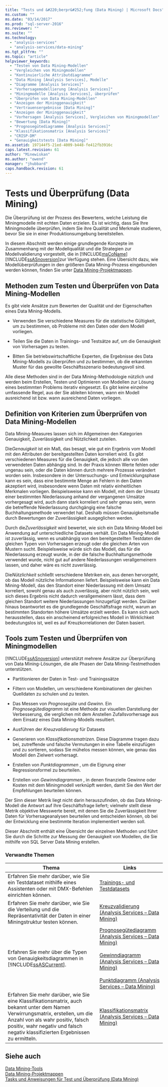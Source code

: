 ```yaml
---
title: "Tests und &#220;berpr&#252;fung (Data Mining) | Microsoft Docs"
ms.custom: ""
ms.date: "03/14/2017"
ms.prod: "sql-server-2016"
ms.reviewer: ""
ms.suite: ""
ms.technology: 
  - "analysis-services"
  - "analysis-services/data-mining"
ms.tgt_pltfrm: ""
ms.topic: "article"
helpviewer_keywords: 
  - "Testen von Data Mining-Modellen"
  - "Vergleichen von Miningmodellen"
  - "Kontinuierliche Attributdiagramme"
  - "Data Mining [Analysis Services], Modelle"
  - "Diagramme [Analysis Services]"
  - "Vorhersagemodellierung [Analysis Services]"
  - "Miningmodelle [Analysis Services], überprüfen"
  - "Überprüfen von Data Mining-Modellen"
  - "Anzeigen der Mininggenauigkeit"
  - "Vertrauensergebnisse [Data Mining]"
  - "Anzeigen der Mininggenauigkeit"
  - "Vorhersagen [Analysis Services], Vergleichen von Miningmodellen"
  - "Bewertung [Data Mining]"
  - "Prognosegütediagramme [Analysis Services]"
  - "Klassifikationsmatrix [Analysis Services]"
  - "CRISP-DM"
  - "Genauigkeitstests [Data Mining]"
ms.assetid: 197144f5-21ed-4009-b448-fe412fb3916c
caps.latest.revision: 61
author: "Minewiskan"
ms.author: "owend"
manager: "jhubbard"
caps.handback.revision: 61
---
```

# Tests und &#220;berpr&#252;fung (Data Mining)
  Die Überprüfung ist der Prozess des Bewertens, welche Leistung die Miningmodelle mit echten Daten erzielen. Es ist wichtig, dass Sie Ihre Miningmodelle überprüfen, indem Sie ihre Qualität und Merkmale studieren, bevor Sie sie in einer Produktionsumgebung bereitstellen.  
  
 In diesem Abschnitt werden einige grundlegende Konzepte im Zusammenhang mit der Modellqualität und die Strategien zur Modellvalidierung vorgestellt, die in [!INCLUDE[msCoName](../../includes/msconame-md.md)] [!INCLUDE[ssASnoversion](../../includes/ssasnoversion-md.md)]zur Verfügung stehen. Eine Übersicht dazu, wie Modellüberprüfungen in den größeren Data Mining-Prozess eingebunden werden können, finden Sie unter [Data Mining-Projektmappen](../../analysis-services/data-mining/data-mining-solutions.md).  
  
## Methoden zum Testen und Überprüfen von Data Mining-Modellen  
 Es gibt viele Ansätze zum Bewerten der Qualität und der Eigenschaften eines Data Mining-Modells.  
  
-   Verwenden Sie verschiedene Measures für die statistische Gültigkeit, um zu bestimmen, ob Probleme mit den Daten oder dem Modell vorliegen.  
  
-   Teilen Sie die Daten in Trainings- und Testsätze auf, um die Genauigkeit von Vorhersagen zu testen.  
  
-   Bitten Sie betriebswirtschaftliche Experten, die Ergebnisse des Data Mining-Modells zu überprüfen und zu bestimmen, ob die erkannten Muster für das gewollte Geschäftsszenario bedeutungsvoll sind.  
  
 Alle diese Methoden sind in der Data Mining-Methodologie nützlich und werden beim Erstellen, Testen und Optimieren von Modellen zur Lösung eines bestimmten Problems iterativ eingesetzt. Es gibt keine einzelne umfassende Regel, aus der Sie ableiten können, wann ein Modell ausreichend ist bzw. wann ausreichend Daten vorliegen.  
  
## Definition von Kriterien zum Überprüfen von Data Mining-Modellen  
 Data Mining-Measures lassen sich im Allgemeinen den Kategorien Genauigkeit, Zuverlässigkeit und Nützlichkeit zuteilen.  
  
 Die*Genauigkeit* ist ein Maß, das besagt, wie gut ein Ergebnis vom Modell mit den Attributen der bereitgestellten Daten korreliert wird. Es gibt verschiedenen Measures für die Genauigkeit, die jedoch alle von den verwendeten Daten abhängig sind. In der Praxis können Werte fehlen oder ungenau sein, oder die Daten können durch mehrere Prozesse verändert worden sein. Insbesondere in der Untersuchungs- und Entwicklungsphase kann es sein, dass eine bestimmte Menge an Fehlern in den Daten akzeptiert wird, insbesondere wenn Daten mit relativ einheitlichen Merkmalen vorliegen. Beispielsweise kann ein Modell, mit dem der Umsatz einer bestimmten Niederlassung anhand der vergangenen Umsätze vorhergesagt wird, auch dann stark korreliert und sehr genau sein, wenn die betreffende Niederlassung durchgängig eine falsche Buchhaltungsmethode verwendet hat. Deshalb müssen Genauigkeitsmaße durch Bewertungen der Zuverlässigkeit ausgeglichen werden.  
  
 Durch die*Zuverlässigkeit* wird bewertet, wie sich ein Data Mining-Modell bei Anwendung auf unterschiedliche Datasets verhält. Ein Data Mining-Modell ist zuverlässig, wenn es unabhängig von den bereitgestellten Testdaten die gleichen Typen von Vorhersagen erzeugt oder die gleichen Arten von Mustern sucht. Beispielsweise würde sich das Modell, das für die Niederlassung erzeugt wurde, in der die falsche Buchhaltungsmethode verwendet wurde, nicht gut auf andere Niederlassungen verallgemeinern lassen, und daher wäre es nicht zuverlässig.  
  
 Die*Nützlichkeit* schließt verschiedene Metriken ein, aus denen hervorgeht, ob das Modell nützliche Informationen liefert. Beispielsweise kann ein Data Mining-Modell, das den Standort einer Niederlassung mit dem Umsatz korreliert, sowohl genau als auch zuverlässig, aber nicht nützlich sein, weil sich dieses Ergebnis nicht dadurch verallgemeinern lässt, dass dem gleichen Standort weitere Niederlassungen hinzugefügt werden. Darüber hinaus beantwortet es die grundlegende Geschäftsfrage nicht, warum an bestimmten Standorten höhere Umsätze erzielt werden. Es kann sich auch herausstellen, dass ein anscheinend erfolgreiches Modell in Wirklichkeit bedeutungslos ist, weil es auf Kreuzkorrelationen der Daten basiert.  
  
## Tools zum Testen und Überprüfen von Miningmodellen  
 [!INCLUDE[ssASnoversion](../../includes/ssasnoversion-md.md)] unterstützt mehrere Ansätze zur Überprüfung von Data Mining-Lösungen, die alle Phasen der Data Mining-Testmethoden unterstützen.  
  
-   Partitionieren der Daten in Test- und Trainingssätze  
  
-   Filtern von Modellen, um verschiedene Kombinationen der gleichen Quelldaten zu schulen und zu testen.  
  
-   Das Messen von *Prognosegüte* und *Gewinn*. Ein *Prognosegütediagramm* ist eine Methode zur visuellen Darstellung der Verbesserung, die verglichen mit dem Anstellen Zufallsvorhersage aus dem Einsatz eines Data Mining-Modells resultiert.  
  
-   Ausführen der *Kreuzvalidierung* für Datasets  
  
-   Generieren von *Klassifikationsmatrizen*. Diese Diagramme tragen dazu bei, zutreffende und falsche Vermutungen in eine Tabelle einzufügen und zu sortieren, sodass Sie mühelos messen können, wie genau das Modell den Zielwert vorhersagt.  
  
-   Erstellen von *Punktdiagrammen* , um die Eignung einer Regressionsformel zu beurteilen.  
  
-   Erstellen von *Gewinndiagrammen* , in denen finanzielle Gewinne oder Kosten mit dem Miningmodell verknüpft werden, damit Sie den Wert der Empfehlungen beurteilen können.  
  
 Der Sinn dieser Metrik liegt nicht darin herauszufinden, ob das Data Mining-Modell die Antwort auf Ihre Geschäftsfrage liefert; vielmehr stellt diese Metrik objektive Messwerte bereit, mit denen Sie die Zuverlässigkeit Ihrer Daten für Vorhersageanalysen beurteilen und entscheiden können, ob bei der Entwicklung eine bestimmte Iteration implementiert werden soll.  
  
 Dieser Abschnitt enthält eine Übersicht der einzelnen Methoden und führt Sie durch die Schritte zur Messung der Genauigkeit von Modellen, die Sie mithilfe von SQL Server Data Mining erstellen.  
  
### Verwandte Themen  
  
|Thema|Links|  
|------------|-----------|  
|Erfahren Sie mehr darüber, wie Sie ein Testdataset mithilfe eines Assistenten oder mit DMX-Befehlen einrichten können.|[Trainings- und Testdatasets](../../analysis-services/data-mining/training-and-testing-data-sets.md)|  
|Erfahren Sie mehr darüber, wie Sie die Verteilung und die Repräsentativität der Daten in einer Miningstruktur testen können.|[Kreuzvalidierung &#40;Analysis Services – Data Mining&#41;](../../analysis-services/data-mining/cross-validation-analysis-services-data-mining.md)|  
|Erfahren Sie mehr über die Typen von Genauigkeitsdiagrammen in [!INCLUDE[ssASCurrent](../../includes/ssascurrent-md.md)].|[Prognosegütediagramm &#40;Analysis Services – Data Mining&#41;](../../analysis-services/data-mining/lift-chart-analysis-services-data-mining.md)<br /><br /> [Gewinndiagramm &#40;Analysis Services – Data Mining&#41;](../../analysis-services/data-mining/profit-chart-analysis-services-data-mining.md)<br /><br /> [Punktdiagramm &#40;Analysis Services – Data Mining&#41;](../../analysis-services/data-mining/scatter-plot-analysis-services-data-mining.md)|  
|Erfahren Sie mehr darüber, wie Sie eine Klassifikationsmatrix, auch bekannt unter dem Namen Verwirrungsmatrix, erstellen, um die Anzahl von als wahr positiv, falsch positiv, wahr negativ und falsch negativ klassifizierten Ergebnissen zu ermitteln.|[Klassifikationsmatrix &#40;Analysis Services – Data Mining&#41;](../../analysis-services/data-mining/classification-matrix-analysis-services-data-mining.md)|  
  
## Siehe auch  
 [Data Mining-Tools](../../analysis-services/data-mining/data-mining-tools.md)   
 [Data Mining-Projektmappen](../../analysis-services/data-mining/data-mining-solutions.md)   
 [Tasks und Anweisungen für Test und Überprüfung &#40;Data Mining&#41;](../../analysis-services/data-mining/testing-and-validation-tasks-and-how-tos-data-mining.md)  
  
  